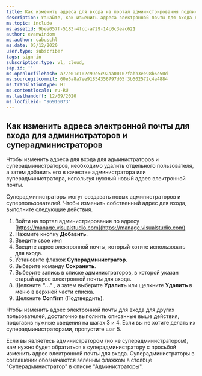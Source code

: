 ```yaml
---
title: Как изменить адреса для входа на портал администрирования подписок
description: Узнайте, как изменить адреса электронной почты для входа для администраторов и суперадминистраторов подписок Visual Studio
ms.topic: include
ms.assetid: 9bea057f-5183-4fcc-a729-14c0c3eac621
author: evanwindom
ms.author: cabuschl
ms.date: 05/12/2020
user.type: subscriber
tags: sign-in
subscription.type: vl, cloud,
sap.id: ''
ms.openlocfilehash: a77e01c102c99e5c92aa00107fabb3ee98b6e50d
ms.sourcegitcommit: 60e5a8a7ee91854356797d05f3b502572c4a4884
ms.translationtype: HT
ms.contentlocale: ru-RU
ms.lasthandoff: 12/09/2020
ms.locfileid: "96916073"
---
```

## <a name="how-to-change-sign-in-emails-for-admins-and-super-admins"></a>Как изменить адреса электронной почты для входа для администраторов и суперадминистраторов

Чтобы изменить адреса для входа для администраторов и суперадминистраторов, необходимо удалить отдельного пользователя, а затем добавить его в качестве администратора или суперадминистратора, используя нужный новый адрес электронной почты. 

Суперадминистраторы могут создавать новых администраторов и суперпользователей.  Чтобы изменить собственный адрес для входа, выполните следующие действия.
1. Войти на портал администрирования по адресу [https://manage.visualstudio.com](https://manage.visualstudio.com)
0. Нажмите кнопку **Добавить**.
0. Введите свое имя 
0. Введите адрес электронной почты, который хотите использовать для входа.
0. Установите флажок **Суперадминистратор**.
0. Выберите команду **Сохранить**.
0. Выберите запись в списке администраторов, в которой указан старый адрес электронной почты для входа.
0. Щелкните **"..."** , а затем выберите **Удалить** или щелкните **Удалить** в меню в верхней части списка.
0. Щелкните **Confirm** (Подтвердить).

Чтобы изменить адрес электронной почты для входа для других пользователей, достаточно выполнить описанные выше действия, подставив нужные сведения на шагах 3 и 4.  Если вы не хотите делать их суперадминистраторами, пропустите шаг 5.

Если вы являетесь администратором (но не суперадминистратором), вам нужно будет обратиться к суперадминистратору с просьбой изменить адрес электронной почты для входа.  Суперадминистраторы в соглашении обозначаются зеленым флажком в столбце "Суперадминистратор" в списке "Администраторы".  